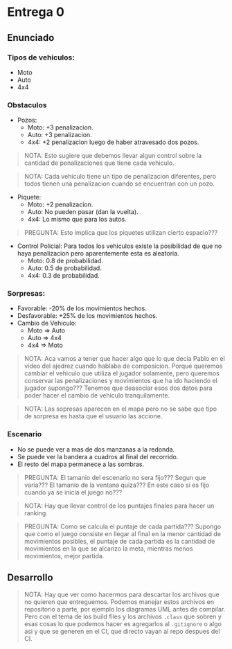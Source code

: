 # Entrega 0

## Enunciado

### Tipos de vehiculos:

* Moto
* Auto
* 4x4

### Obstaculos

* Pozos:
	* Moto: +3 penalizacion.
  * Auto: +3 penalizacion.
  * 4x4: +2 penalizacion luego de haber atravesado dos pozos.

> NOTA: Esto sugiere que debemos llevar algun control sobre la cantidad de
penalizaciones que tiene cada vehiculo.

> NOTA: Cada vehiculo tiene un tipo de penalizacion diferentes, pero todos
tienen una penalizacion cuando se encuentran con un pozo.

* Piquete: 
  * Moto: +2 penalizacion.
  * Auto: No pueden pasar (dan la vuelta). 
  * 4x4: Lo mismo que para los autos.

> PREGUNTA: Esto implica que los piquetes utilizan cierto espacio???

* Control Policial:
  Para todos los vehiculos existe la posibilidad de que no haya penalizacion
	pero aparentemente esta es aleatoria.
    * Moto: 0.8 de probabilidad.
    * Auto: 0.5 de probabilidad.
    * 4x4: 0.3 de probabilidad.

### Sorpresas:

* Favorable: -20% de los movimientos hechos.
* Desfavorable: +25% de los movimientos hechos.
* Cambio de Vehiculo:
   * Moto => Auto
   * Auto => 4x4
   * 4x4 => Moto

> NOTA: Aca vamos a tener que hacer algo que lo que decia Pablo en el video del
ajedrez cuando hablaba de composicion. Porque queremos cambiar el vehiculo que
utiliza el jugador solamente, pero queremos conservar las penalizaciones y
movimientos que ha ido haciendo el jugador supongo??? Tenemos que deasociar
esos dos datos para poder hacer el cambio de vehiculo tranquilamente.

> NOTA: Las sopresas aparecen en el mapa pero no se sabe que tipo de sorpresa
es hasta que el usuario las accione.

### Escenario

* No se puede ver a mas de dos manzanas a la redonda.
* Se puede ver la bandera a cuadros al final del recorrido.
* El resto del mapa permanece a las sombras.

> PREGUNTA: El tamanio del escenario no sera fijo??? Segun que varia??? El
tamanio de la ventana quiza??? En este caso si es fijo cuando ya se inicia el
juego no???

> NOTA: Hay que llevar control de los puntajes finales para hacer un ranking.

> PREGUNTA: Como se calcula el puntaje de cada partida??? Supongo que como el
juego consiste en llegar al final en la menor cantidad de movimientos posibles,
el puntaje de cada partida es la cantidad de movimientos en la que se alcanzo
la meta, mientras menos movimientos, mejor partida.

## Desarrollo

> NOTA: Hay que ver como hacermos para descartar los archivos que no quieren
que entreguemos. Podemos manejar estos archivos en repositorio a parte, por
ejemplo los diagramas UML antes de compilar. Pero con el tema de los build
files y los archivos `.class` que sobren y esas cosas lo que podemos hacer es
agregarlos al `.gitignore` o algo asi y que se generen en el CI, que directo
vayan al repo despues del CI.

